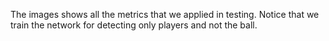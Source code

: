 The images shows all the metrics that we applied in testing.
Notice that we train the network for detecting only players 
and not the ball. 



